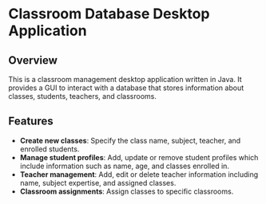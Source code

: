 # Classroom Database Desktop Application

## Overview

This is a classroom management desktop application written in Java. It provides a GUI to interact with a database that stores information about classes, students, teachers, and classrooms.

## Features

- **Create new classes**: Specify the class name, subject, teacher, and enrolled students.
- **Manage student profiles**: Add, update or remove student profiles which include information such as name, age, and classes enrolled in.
- **Teacher management**: Add, edit or delete teacher information including name, subject expertise, and assigned classes.
- **Classroom assignments**: Assign classes to specific classrooms.
  
